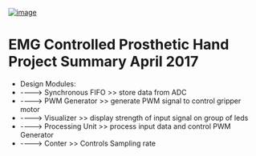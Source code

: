 [![image](https://user-images.githubusercontent.com/95187358/151909730-7bad0d29-8195-410a-9c92-e3a3536e42ba.JPG)](https://www.youtube.com/watch?v=jgnyVNowN-s)
# EMG Controlled Prosthetic Hand Project Summary  April 2017
- Design Modules:
- ----> Synchronous FIFO >> store data from ADC
- ----> PWM Generator >> generate PWM signal to control gripper motor
- ----> Visualizer >> display strength of input signal on group of leds
- ----> Processing Unit >> process input data and control PWM Generator
- ----> Conter >> Controls Sampling rate
